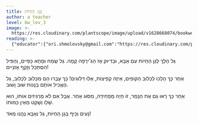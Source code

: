 ```yaml
---
title: בְּגַן הַחַיּוֹת
author: a teacher
level: bw_lev_3
image: >-
  https://res.cloudinary.com/plantscope/image/upload/v1628668074/bookworm_webapp/illustrations/bcz_ehjfv.jpg
reading: >-
  {"educator":{"ori.shmolovsky@gmail.com":"https://res.cloudinary.com/plantscope/video/upload/v1630502933/Admin%20recordings/jrdgw3xtbtqlbhajwdvc.mp3"}}
---
```

גַּל הָלַךְ לְגַן הַחַיּוֹת עִם אַבָּא,
וּבְדִיוּק אָז הַגִּ'ירָפָה קָמָה.
גַּל שָׂמַח וּמָחָא כַּפַּיִים,
וְהַפִּיל הִסְתַּכֵּל וְזָקַף אָזְנַיִים!

אַחַר כָּךְ הָלְכוּ לִכְלוּב הַקּוֹפִים,
אֵיזֶה קְפִיצוֹת, אֵלּוּ דִּלּוּגִים!
כָּךְ עָבְרוּ הֵם מִכְּלוּב לִכְלוּב,
גַּל הֶאֱכִיל אוֹתָם בַּנָּנוֹת שׁוּב וָשׁוּב.

אַחַר כָּךְ רָאוּ גַּם אֶת הַנָּמֵר,
זוֹ חַיָּה מַפְחִידָה, מִסּוּג אַחֵר.
אֲבָל אִם לֹא מַרְגִיזִים אוֹתוֹ, 
הוּא שָׁלֵו וְשָׁקֵט מֵאֵין כְּמוֹתוֹ.

נָעִים וְכֵּיף בְּגַן הַחַיּוֹת,
גַּל וְאַבָּא נֶהֱנוּ מְאֹד!
